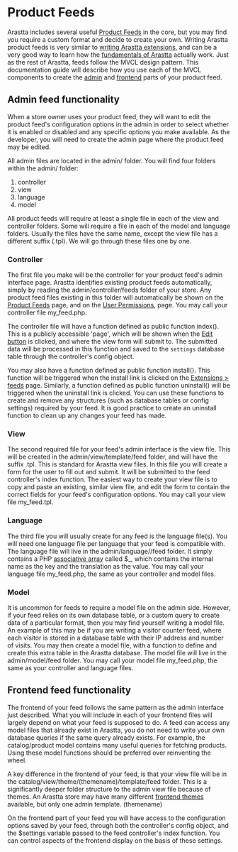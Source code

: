 Product Feeds
=============

Arastta includes several useful [Product Feeds](docs/user-manual/marketplace/feeds) in the core, but you may find you require a custom format and decide to create your own. Writing Arastta product feeds is very similar to [writing Arastta extensions](docs/developers/mvc-structure), and can be a very good way to learn how the [fundamentals of Arastta](docs/developers/loading-files) actually work. Just as the rest of Arastta, feeds follow the MVCL design pattern. This documentation guide will describe how you use each of the MVCL components to create the [admin](docs/user-manual/admin-panel) and [frontend](docs/user-manual/store-front) parts of your product feed.

Admin feed functionality
------------------------

When a store owner uses your product feed, they will want to edit the product feed's configuration options in the admin in order to select whether it is enabled or disabled and any specific options you make available. As the developer, you will need to create the admin page where the product feed may be edited.

All admin files are located in the admin/ folder. You will find four folders within the admin/ folder:

1. controller
2. view
3. language
4. model

All product feeds will require at least a single file in each of the view and controller folders. Some will require a file in each of the model and language folders. Usually the files have the same name, except the view file has a different suffix (.tpl). We will go through these files one by one.

### Controller

The first file you make will be the controller for your product feed's admin interface page. Arastta identifies existing product feeds automatically, simply by reading the admin/controller/feeds folder of your store. Any product feed files existing in this folder will automatically be shown on the [Product Feeds](docs/user-manual/marketplace/feeds) page, and on the [User Permissions](system/user/), page. You may call your controller file my_feed.php.

The controller file will have a function defined as public function index(). This is a publicly accessible 'page', which will be shown when the [Edit button](extension/module/edit/) is clicked, and where the view form will submit to. The submitted data will be processed in this function and saved to the `settings` database table through the controller's config object.

You may also have a function defined as public function install(). This function will be triggered when the install link is clicked on the [Extensions > feeds](docs/user-manual/appearance/modules/overview) page. Similarly, a function defined as public function uninstall() will be triggered when the uninstall link is clicked. You can use these functions to create and remove any structures (such as database tables or config settings) required by your feed. It is good practice to create an uninstall function to clean up any changes your feed has made.

### View

The second required file for your feed's admin interface is the view file. This will be created in the admin/view/template/feed folder, and will have the suffix .tpl. This is standard for Arastta view files. In this file you will create a form for the user to fill out and submit. It will be submitted to the feed controller's index function. The easiest way to create your view file is to copy and paste an existing, similar view file, and edit the form to contain the correct fields for your feed's configuration options. You may call your view file my_feed.tpl.

### Language

The third file you will usually create for any feed is the language file(s). You will need one language file per language that your feed is compatible with. The language file will live in the admin/language/<language name>/feed folder. It simply contains a PHP [associative array](http://php.net/manual/en/language.types.array.php) called $_, which contains the internal name as the key and the translation as the value. You may call your language file my_feed.php, the same as your controller and model files.

### Model

It is uncommon for feeds to require a model file on the admin side. However, if your feed relies on its own database table, or a custom query to create data of a particular format, then you may find yourself writing a model file. An example of this may be if you are writing a visitor counter feed, where each visitor is stored in a database table with their IP address and number of visits. You may then create a model file, with a function to define and create this extra table in the Arastta database. The model file will live in the admin/model/feed folder. You may call your model file my_feed.php, the same as your controller and language files.

Frontend feed functionality
---------------------------

The frontend of your feed follows the same pattern as the admin interface just described. What you will include in each of your frontend files will largely depend on what your feed is supposed to do. A feed can access any model files that already exist in Arastta, you do not need to write your own database queries if the same query already exists. For example, the catalog/product model contains many useful queries for fetching products. Using these model functions should be preferred over reinventing the wheel.

A key difference in the frontend of your feed, is that your view file will be in the catalog/view/theme/(themename)/template/feed folder. This is a significantly deeper folder structure to the admin view file because of themes. An Arastta store may have many different [frontend themes]([http://themes.arastta.pro/](http://themes.arastta.pro/)) available, but only one admin template. (themename)

On the frontend part of your feed you will have access to the configuration options saved by your feed, through both the controller's config object, and the $settings variable passed to the feed controller's index function. You can control aspects of the frontend display on the basis of these settings.